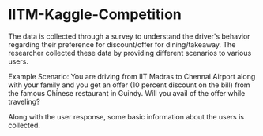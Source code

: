 # IITM-Kaggle-Competition
The data is collected through a survey to understand the driver's behavior regarding their preference for discount/offer for dining/takeaway. The researcher collected these data by providing different scenarios to various users.

Example Scenario: You are driving from IIT Madras to Chennai Airport along with your family and you get an offer (10 percent discount on the bill) from the famous Chinese restaurant in Guindy. Will you avail of the offer while traveling?

Along with the user response, some basic information about the users is collected.
